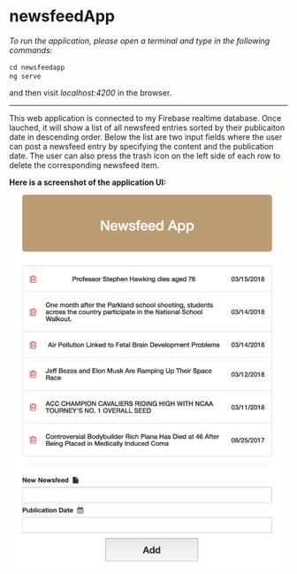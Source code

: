 # newsfeedApp

*To run the application, please open a terminal and type in the following commands:*
~~~~
cd newsfeedapp
ng serve
~~~~
and then visit *localhost:4200* in the browser.
<hr>
This web application is connected to my Firebase realtime database. Once lauched, it will show a list of all newsfeed entries sorted by their publicaiton date in descending order. 
Below the list are two input fields where the user can post a newsfeed entry by specifying the content and the publication date. The user can also press the trash icon on the left side of each row to delete the corresponding newsfeed item.  


**Here is a screenshot of the application UI:** 

![alt text](https://raw.githubusercontent.com/Machoper/pictures/master/newsfeed%20UI.png)
